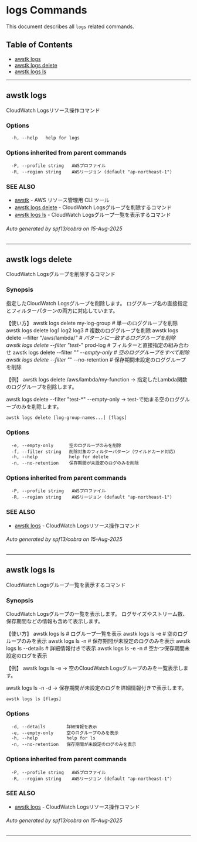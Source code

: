 # logs Commands

This document describes all `logs` related commands.

## Table of Contents

- [awstk logs](#awstk-logs)
- [awstk logs delete](#awstk-logs-delete)
- [awstk logs ls](#awstk-logs-ls)

---

## awstk logs

CloudWatch Logsリソース操作コマンド

### Options

```
  -h, --help   help for logs
```

### Options inherited from parent commands

```
  -P, --profile string   AWSプロファイル
  -R, --region string    AWSリージョン (default "ap-northeast-1")
```

### SEE ALSO

* [awstk](README.md)	 - AWS リソース管理用 CLI ツール
* [awstk logs delete](logs.md#awstk-logs-delete)	 - CloudWatch Logsグループを削除するコマンド
* [awstk logs ls](logs.md#awstk-logs-ls)	 - CloudWatch Logsグループ一覧を表示するコマンド

###### Auto generated by spf13/cobra on 15-Aug-2025

---

## awstk logs delete

CloudWatch Logsグループを削除するコマンド

### Synopsis

指定したCloudWatch Logsグループを削除します。
ロググループ名の直接指定とフィルターパターンの両方に対応しています。

【使い方】
  awstk logs delete my-log-group                    # 単一のロググループを削除
  awstk logs delete log1 log2 log3                  # 複数のロググループを削除
  awstk logs delete --filter "/aws/lambda/*"        # パターンに一致するロググループを削除
  awstk logs delete --filter "test-*" prod-log      # フィルターと直接指定の組み合わせ
  awstk logs delete --filter "*" --empty-only       # 空のロググループをすべて削除
  awstk logs delete --filter "*" --no-retention     # 保存期間未設定のロググループを削除

【例】
  awstk logs delete /aws/lambda/my-function
  → 指定したLambda関数のロググループを削除します。
  
  awstk logs delete --filter "test-*" --empty-only
  → test-で始まる空のロググループのみを削除します。

```
awstk logs delete [log-group-names...] [flags]
```

### Options

```
  -e, --empty-only      空のログループのみを削除
  -f, --filter string   削除対象のフィルターパターン（ワイルドカード対応）
  -h, --help            help for delete
  -n, --no-retention    保存期間が未設定のログのみを削除
```

### Options inherited from parent commands

```
  -P, --profile string   AWSプロファイル
  -R, --region string    AWSリージョン (default "ap-northeast-1")
```

### SEE ALSO

* [awstk logs](logs.md)	 - CloudWatch Logsリソース操作コマンド

###### Auto generated by spf13/cobra on 15-Aug-2025

---

## awstk logs ls

CloudWatch Logsグループ一覧を表示するコマンド

### Synopsis

CloudWatch Logsグループの一覧を表示します。
ログサイズやストリーム数、保存期間などの情報も含めて表示します。

【使い方】
  awstk logs ls                    # ログループ一覧を表示
  awstk logs ls -e                 # 空のログループのみを表示
  awstk logs ls -n                 # 保存期間が未設定のログのみを表示
  awstk logs ls --details          # 詳細情報付きで表示
  awstk logs ls -e -n              # 空かつ保存期間未設定のログを表示

【例】
  awstk logs ls -e
  → 空のCloudWatch Logsグループのみを一覧表示します。
  
  awstk logs ls -n -d
  → 保存期間が未設定のログを詳細情報付きで表示します。

```
awstk logs ls [flags]
```

### Options

```
  -d, --details        詳細情報を表示
  -e, --empty-only     空のログループのみを表示
  -h, --help           help for ls
  -n, --no-retention   保存期間が未設定のログのみを表示
```

### Options inherited from parent commands

```
  -P, --profile string   AWSプロファイル
  -R, --region string    AWSリージョン (default "ap-northeast-1")
```

### SEE ALSO

* [awstk logs](logs.md)	 - CloudWatch Logsリソース操作コマンド

###### Auto generated by spf13/cobra on 15-Aug-2025

---

